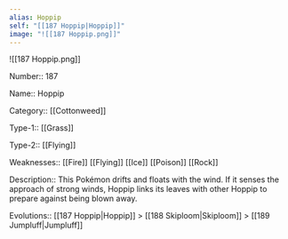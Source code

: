 ```yaml
---
alias: Hoppip
self: "[[187 Hoppip|Hoppip]]"
image: "![[187 Hoppip.png]]"
---
```


![[187 Hoppip.png]]


Number:: 187

Name:: Hoppip

Category:: [[Cottonweed]]

Type-1:: [[Grass]]

Type-2:: [[Flying]]

Weaknesses:: [[Fire]] [[Flying]] [[Ice]] [[Poison]] [[Rock]]

Description:: This Pokémon drifts and floats with the wind. If it senses the approach of strong winds, Hoppip links its leaves with other Hoppip to prepare against being blown away.

Evolutions:: [[187 Hoppip|Hoppip]] > [[188 Skiploom|Skiploom]] > [[189 Jumpluff|Jumpluff]]